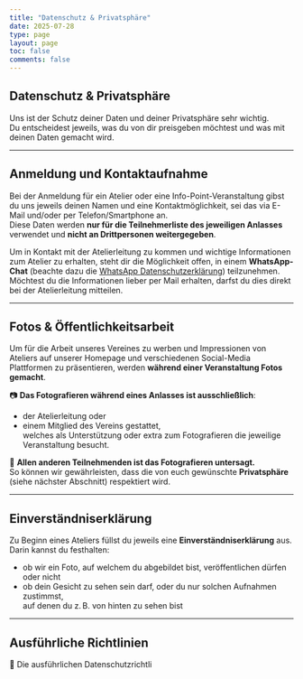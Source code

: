 ```yaml
---
title: "Datenschutz & Privatsphäre"
date: 2025-07-28
type: page
layout: page
toc: false
comments: false
---
```


## Datenschutz & Privatsphäre

Uns ist der Schutz deiner Daten und deiner Privatsphäre sehr wichtig.  
Du entscheidest jeweils, was du von dir preisgeben möchtest und was mit deinen Daten gemacht wird.

---

## Anmeldung und Kontaktaufnahme

Bei der Anmeldung für ein Atelier oder eine Info-Point-Veranstaltung gibst du uns jeweils deinen Namen und eine Kontaktmöglichkeit, sei das via E-Mail und/oder per Telefon/Smartphone an.  
Diese Daten werden **nur für die Teilnehmerliste des jeweiligen Anlasses** verwendet und **nicht an Drittpersonen weitergegeben**.

Um in Kontakt mit der Atelierleitung zu kommen und wichtige Informationen zum Atelier zu erhalten, steht dir die Möglichkeit offen, in einem **WhatsApp-Chat** (beachte dazu die [WhatsApp Datenschutzerklärung](https://www.whatsapp.com/legal/privacy-policy-eea)) teilzunehmen.  
Möchtest du die Informationen lieber per Mail erhalten, darfst du dies direkt bei der Atelierleitung mitteilen.

---

## Fotos & Öffentlichkeitsarbeit

Um für die Arbeit unseres Vereines zu werben und Impressionen von Ateliers auf unserer Homepage und verschiedenen Social-Media Plattformen zu präsentieren, werden **während einer Veranstaltung Fotos gemacht**.

📷 **Das Fotografieren während eines Anlasses ist ausschließlich**:
- der Atelierleitung oder  
- einem Mitglied des Vereins gestattet,  
welches als Unterstützung oder extra zum Fotografieren die jeweilige Veranstaltung besucht.

🛑 **Allen anderen Teilnehmenden ist das Fotografieren untersagt.**  
So können wir gewährleisten, dass die von euch gewünschte **Privatsphäre** (siehe nächster Abschnitt) respektiert wird.

---

## Einverständniserklärung

Zu Beginn eines Ateliers füllst du jeweils eine **Einverständniserklärung** aus.  
Darin kannst du festhalten:
- ob wir ein Foto, auf welchem du abgebildet bist, veröffentlichen dürfen oder nicht
- ob dein Gesicht zu sehen sein darf, oder du nur solchen Aufnahmen zustimmst,  
  auf denen du z. B. von hinten zu sehen bist

---

## Ausführliche Richtlinien

📄 Die ausführlichen Datenschutzrichtli

